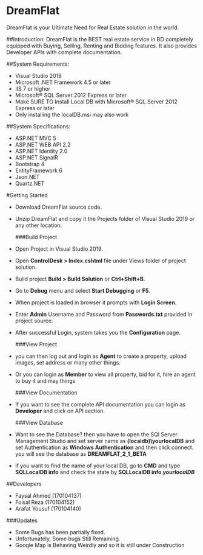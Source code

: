 # DreamFlat
DreamFlat is your Ultimate Need for Real Estate solution in the world. 

##Introduction:
DreamFlat is the BEST real estate service in BD completely equipped with Buying, Selling, Renting and Bidding features. It also provides Developer APIs with complete documentation. 

##System Requirements:
  - Visual Studio 2019
  - Microsoft .NET Framework 4.5 or later
  - IIS 7 or higher
  - Microsoft® SQL Server 2012 Express or later
  - Make SURE TO Install Local DB with Microsoft® SQL Server 2012 Express or later
  - Only installing the localDB.msi may also work

##System Specifications:
  - ASP.NET MVC 5
  - ASP.NET WEB API 2.2
  - ASP.NET Identity 2.0
  - ASP.NET SignalR
  - Bootstrap 4
  - EntityFramework 6
  - Json.NET
  - Quartz.NET

 

#Getting Started

  - Download DreamFlat source code.
  - Unzip DreamFlat and copy it the Projects folder of Visual Studio 2019 or any other location.
  
    ###Build Project

- Open Project in Visual Studio 2019.
- Open **ControlDesk > Index.cshtml** file under Views folder of project solution.
- Build project **Build > Build Solution** or **Ctrl+Shift+B**.
- Go to **Debug** menu and select **Start Debugging** or **F5**.
- When project is loaded in browser it prompts with **Login Screen**.
- Enter **Admin** Username and Password from **Passwords.txt** provided in project source.
- After successful Login, system takes you the **Configuration** page.

    ###View Project

- you can then log out and login as **Agent** to create a property, upload images, set address or many other things.
- Or you can login as **Member** to view all property, bid for it, hire an agent to buy it and may things

    ###View Documentation

- If you want to see the complete API documentation you can login as **Developer** and click on API section.

    ###View Database

- Want to see the Database? then you have to open the SQl Server Management Studio and set server name as **(localdb)\yourlocalDB** 
and set Authentication as **Windows Authentication** and then click connect. you will see the database as **DREAMFLAT_2_1_BETA**
- if you want to find the name of your local DB, go to **CMD** and type **SQLLocalDB info** and check the state by **SQLLocalDB info *yourlocalDB***



##Developers
- Faysal Ahmed (170104137)
- Foisal Reza (170104152)
- Arafat Yousuf (170104140)


###Updates

  - Some Bugs has been partially fixed.
  - Unfortunately, Some bugs Still Remaining.
  - Google Map is Behaving Weirdly and so it is still under Construction